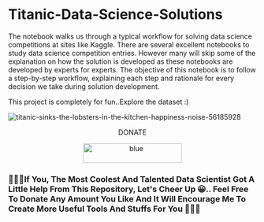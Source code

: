 # Titanic-Data-Science-Solutions
The notebook walks us through a typical workflow for solving data science competitions at sites like Kaggle.  There are several excellent notebooks to study data science competition entries. However many will skip some of the explanation on how the solution is developed as these notebooks are developed by experts for experts. The objective of this notebook is to follow a step-by-step workflow, explaining each step and rationale for every decision we take during solution development.

This project is completely for fun..Explore the dataset :)

![titanic-sinks-the-lobsters-in-the-kitchen-happiness-noise-56185928](https://user-images.githubusercontent.com/68724228/88470033-43fae380-cf15-11ea-8e2e-f8c1ebdb7b55.png)


<p align='center'>DONATE</p>

<p align='center'><a href="https://paypal.me/rupamshil111?locale.x=en_GB"><img width="200" height="40" alt="blue" src="https://user-images.githubusercontent.com/68724228/88449157-405a5480-ce62-11ea-98c9-92872f8ea661.png"></a></p>

<h3>🤍💖🤍If You, The Most Coolest And Talented Data Scientist Got A Little Help From This Repository, Let's Cheer Up 😀.. Feel Free To Donate Any Amount You Like And It Will Encourage Me To Create More Useful Tools And Stuffs For You 🤍💖🤍</h3>


